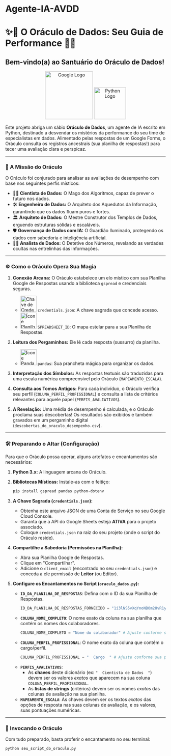# Agente-IA-AVDD

# ✨🔮 O Oráculo de Dados: Seu Guia de Performance 🔮✨

## Bem-vindo(a) ao Santuário do Oráculo de Dados!

<p align="center">
  <img src="https://upload.wikimedia.org/wikipedia/commons/thumb/2/2f/Google_2015_logo.svg/250px-Google_2015_logo.svg.png" alt="Google Logo" width="150" />
  <img src="https://upload.wikimedia.org/wikipedia/commons/thumb/c/c3/Python-logo-notext.svg/150px-Python-logo-notext.svg.png" alt="Python Logo" width="100" />
</p>

Este projeto abriga um sábio **Oráculo de Dados**, um agente de IA escrito em Python, destinado a desvendar os mistérios da performance do seu time de especialistas em dados. Alimentado pelas respostas de um Google Forms, o Oráculo consulta os registros ancestrais (sua planilha de respostas!) para tecer uma avaliação clara e perspicaz.

---

### 📜 A Missão do Oráculo

O Oráculo foi conjurado para analisar as avaliações de desempenho com base nos seguintes perfis místicos:

*   🧙‍♂️ **Cientista de Dados:** O Mago dos Algoritmos, capaz de prever o futuro nos dados.
*   🛠️ **Engenheiro de Dados:** O Arquiteto dos Aquedutos da Informação, garantindo que os dados fluam puros e fortes.
*   🏛️ **Arquiteto de Dados:** O Mestre Construtor dos Templos de Dados, erguendo estruturas sólidas e escaláveis.
*   🛡️ **Governança de Dados com IA:** O Guardião Iluminado, protegendo os dados com sabedoria e inteligência artificial.
*   🕵️‍♀️ **Analista de Dados:** O Detetive dos Números, revelando as verdades ocultas nas entrelinhas das informações.

---

### ⚙️ Como o Oráculo Opera Sua Magia

1.  **Conexão Arcana:** O Oráculo estabelece um elo místico com sua Planilha Google de Respostas usando a biblioteca `gspread` e credenciais seguras.
    *   <img src="https://i.imgur.com/2QyvVzg.png" alt="Chave de Credenciais" width="50"/> `credentials.json`: A chave sagrada que concede acesso.
    *   <img src="https://i.imgur.com/U60iVot.png" alt="Ícone Planilha" width="50"/> `SPREADSHEET_ID`: O mapa estelar para a sua Planilha de Respostas.

2.  **Leitura dos Pergaminhos:** Ele lê cada resposta (sussurro) da planilha.
    *   <img src="https://i.imgur.com/J7yI2hF.png" alt="Ícone Pandas" width="50"/> `pandas`: Sua prancheta mágica para organizar os dados.

3.  **Interpretação dos Símbolos:** As respostas textuais são traduzidas para uma escala numérica compreensível pelo Oráculo (`MAPEAMENTO_ESCALA`).

4.  **Consulta aos Tomos Antigos:** Para cada indivíduo, o Oráculo verifica seu perfil (`COLUNA_PERFIL_PROFISSIONAL`) e consulta a lista de critérios relevantes para aquele papel (`PERFIS_AVALIATIVOS`).

5.  **A Revelação:** Uma média de desempenho é calculada, e o Oráculo proclama suas descobertas! Os resultados são exibidos e também gravados em um pergaminho digital (`descobertas_do_oraculo_desempenho.csv`).

---

### 🛠️ Preparando o Altar (Configuração)

Para que o Oráculo possa operar, alguns artefatos e encantamentos são necessários:

1.  **Python 3.x:** A linguagem arcana do Oráculo.
2.  **Bibliotecas Místicas:** Instale-as com o feitiço:
    ```bash
    pip install gspread pandas python-dotenv
    ```
3.  **A Chave Sagrada (`credentials.json`):**
    *   Obtenha este arquivo JSON de uma Conta de Serviço no seu Google Cloud Console.
    *   Garanta que a API do Google Sheets esteja **ATIVA** para o projeto associado.
    *   Coloque `credentials.json` na raiz do seu projeto (onde o script do Oráculo reside).


4.  **Compartilhe a Sabedoria (Permissões na Planilha):**
    *   Abra sua Planilha Google de Respostas.
    *   Clique em "Compartilhar".
    *   Adicione o `client_email` (encontrado no seu `credentials.json`) e conceda a ele permissão de **Leitor** (ou Editor).

5.  **Configure os Encantamentos no Script (`oraculo_dados.py`):**
    *   **`ID_DA_PLANILHA_DE_RESPOSTAS`**: Defina com o ID da sua Planilha de Respostas.
        ```python
        ID_DA_PLANILHA_DE_RESPOSTAS_FORNECIDO = "1i3lNS5vXqYnoNB0m2UvR1y1sQBuZN-dsbNZs_s-Svto" # SEU ID AQUI!
        ```
    *   **`COLUNA_NOME_COMPLETO`**: O nome exato da coluna na sua planilha que contém os nomes dos colaboradores.
        ```python
        COLUNA_NOME_COMPLETO = "Nome do colaborador" # Ajuste conforme sua planilha
        ```
    *   **`COLUNA_PERFIL_PROFISSIONAL`**: O nome exato da coluna que contém o cargo/perfil.
        ```python
        COLUNA_PERFIL_PROFISSIONAL = "  Cargo  " # Ajuste conforme sua planilha (CUIDADO COM ESPAÇOS!)
        ```
    *   **`PERFIS_AVALIATIVOS`**:
        *   As **chaves** deste dicionário (ex: `"  Cientista de Dados  "`) devem ser os valores *exatos* que aparecem na sua coluna `COLUNA_PERFIL_PROFISSIONAL`.
        *   As **listas de strings** (critérios) devem ser os nomes *exatos* das colunas de avaliação na sua planilha.
    *   **`MAPEAMENTO_ESCALA`**: As chaves devem ser os textos *exatos* das opções de resposta nas suas colunas de avaliação, e os valores, suas pontuações numéricas.

---

### 🚀 Invocando o Oráculo

Com tudo preparado, basta proferir o encantamento no seu terminal:

```bash
python seu_script_do_oraculo.py
